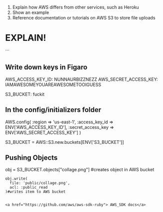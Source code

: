 1. Explain how AWS differs from other services, such as Heroku
2. Show an example
3. Reference documentation or tutorials on AWS S3 to store file uploads

<h1>EXPLAIN!</h1>
```
<h2>Write down keys in Figaro</h2>


AWS_ACCESS_KEY_ID: NUNNAURBIZZNEZZ
AWS_SECRET_ACCESS_KEY: IAMAWESOMEYOUAREAWESOMETOOIGUESS

S3_BUCKET: fuckit



<h2>In the config/initializers folder</h2>


AWS.config(
  :region => 'us-east-1',
  :access_key_id => ENV['AWS_ACCESS_KEY_ID'],
  :secret_access_key => ENV['AWS_SECRET_ACCESS_KEY']
)


S3_BUCKET =  AWS::S3.new.buckets[ENV['S3_BUCKET']]



<h2>Pushing Objects</h2>
    obj = S3_BUCKET.objects["collage.png"] #creates object in AWS bucket

    obj.write(
      file: 'public/collage.png',
      acl: :public_read
    )#writes item to AWS bucket
 ```

<a href="https://github.com/aws/aws-sdk-ruby"> AWS_SDK docs</a>